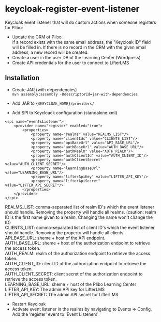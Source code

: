 # keycloak-register-event-listener

Keycloak event listener that will do custom actions when someone registers for Plibo:
- Update the CRM of Plibo.  
If a record exists with the same email address, the "Keycloak ID" field will be filled in. If there is no record in the CRM with the given email address, a new record will be created.
- Create a user in the user DB of the Learning Center (Wordpress)
- Create API credentials for the user to connect to LifterLMS

## Installation

- Create JAR (with dependencies)  
`mvn assembly:assembly -DdescriptorId=jar-with-dependencies`

- Add JAR to `{$KEYCLOAK_HOME}/providers/`
- Add SPI to Keycloack configuration (standalone.xml)  
```
<spi name="eventsListener">
    <provider name="register" enabled="true">
        <properties>
            <property name="realms" value="REALMS_LIST"/>
            <property name="clientIds" value="CLIENTS_LIST"/>
            <property name="apiBaseUrl" value="API_BASE_URL"/>
            <property name="authBaseUrl" value="AUTH_BASE_URL"/>
            <property name="authRealm" value="AUTH_REALM"/>
            <property name="authClientId" value="AUTH_CLIENT_ID"/>
            <property name="authClientSecret" value="AUTH_CLIENT_SECRET"/>
            <property name="learningBaseUrl" value="LEARNING_BASE_URL"/>
            <property name="lifterApiKey" value="LIFTER_API_KEY"/>
            <property name="lifterApiSecret" value="LIFTER_API_SECRET"/>            
        </properties>
    </provider>
</spi>
```

REALMS_LIST: comma-separated list of realm ID's which the event listener should handle. Removing the property will handle all realms. (caution: realm ID is the first name given to a realm. Changing the name won't change the ID)  
CLIENTS_LIST: comma-separated list of client ID's which the event listener should handle. Removing the property will handle all clients.  
API_BASE_URL: sheme + host of the API endpoint.  
AUTH_BASE_URL: sheme + host of the authorization endpoint to retrieve the access token.  
AUTH_REALM: realm of the authorization endpoint to retrieve the access token.  
AUTH_CLIENT_ID: client ID of the authorization endpoint to retrieve the access token.  
AUTH_CLIENT_SECRET: client secret of the authorization endpoint to retrieve the access token.  
LEARNING_BASE_URL: sheme + host of the Plibo Learning Center
LIFTER_API_KEY: The admin API key for LifterLMS  
LIFTER_API_SECRET: The admin API secret for LifterLMS  

- Restart Keycloak
- Activate event listener in the realms by navigating to Events => Config. Add the 'register' event to 'Event Listeners'